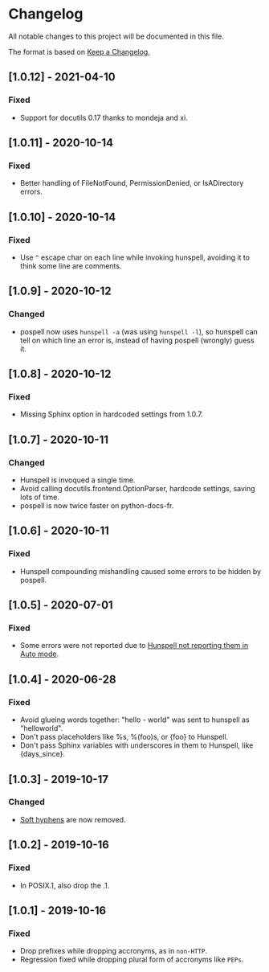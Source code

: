 # Changelog

All notable changes to this project will be documented in this file.

The format is based on [Keep a Changelog](https://keepachangelog.com/en/1.0.0/),

## [1.0.12] - 2021-04-10
### Fixed
- Support for docutils 0.17 thanks to mondeja and xi.

## [1.0.11] - 2020-10-14
### Fixed
- Better handling of FileNotFound, PermissionDenied, or IsADirectory errors.

## [1.0.10] - 2020-10-14
### Fixed
- Use `^` escape char on each line while invoking hunspell, avoiding
  it to think some line are comments.

## [1.0.9] - 2020-10-12
### Changed
- pospell now uses `hunspell -a` (was using `hunspell -l`), so
  hunspell can tell on which line an error is, instead of having
  pospell (wrongly) guess it.

## [1.0.8] - 2020-10-12
### Fixed
- Missing Sphinx option in hardcoded settings from 1.0.7.

## [1.0.7] - 2020-10-11
### Changed
- Hunspell is invoqued a single time.
- Avoid calling docutils.frontend.OptionParser, hardcode settings, saving lots of time.
- pospell is now twice faster on python-docs-fr.


## [1.0.6] - 2020-10-11
### Fixed
- Hunspell compounding mishandling caused some errors to be hidden by pospell.

## [1.0.5] - 2020-07-01
### Fixed
- Some errors were not reported due to [Hunspell not reporting them in
  Auto mode](https://github.com/hunspell/hunspell/issues/655).

## [1.0.4] - 2020-06-28
### Fixed
- Avoid glueing words together: "hello - world" was sent to hunspell as "helloworld".
- Don't pass placeholders like %s, %(foo)s, or {foo} to Hunspell.
- Don't pass Sphinx variables with underscores in them to Hunspell, like {days_since}.

## [1.0.3] - 2019-10-17
### Changed
- [Soft hyphens](https://en.wikipedia.org/wiki/Soft_hyphen) are now removed.

## [1.0.2] - 2019-10-16
### Fixed
- In POSIX.1, also drop the .1.

## [1.0.1] - 2019-10-16
### Fixed
- Drop prefixes while dropping accronyms, as in `non-HTTP`.
- Regression fixed while dropping plural form of accronyms like `PEPs`.
